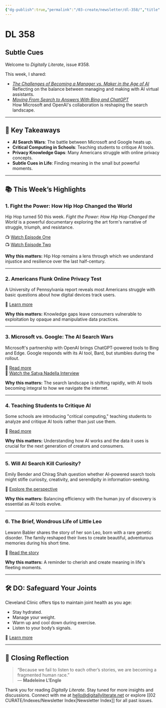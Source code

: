 ```yaml
---
{"dg-publish":true,"permalink":"/03-create/newsletter/dl-358/","title":"Subtle Cues","tags":["ai","data","education","futures","identity","misinformation","privacy","security","social-media","virtual-assistants"]}
---
```



# DL 358

## Subtle Cues

Welcome to _Digitally Literate_, issue #358.

This week, I shared:

- _[The Challenges of Becoming a Manager vs. Maker in the Age of AI](https://wiobyrne.com/challenges-of-becoming-a-manager-vs-maker-in-the-age-of-ai/)_  
  Reflecting on the balance between managing and making with AI virtual assistants.  
- _[Moving From Search to Answers With Bing and ChatGPT](https://wiobyrne.com/moving-from-search-to-answers-with-bing-and-chatgpt/)_  
  How Microsoft and OpenAI's collaboration is reshaping the search landscape.

---

## 🔖 Key Takeaways

- **AI Search Wars**: The battle between Microsoft and Google heats up.  
- **Critical Computing in Schools**: Teaching students to critique AI tools.  
- **Privacy Knowledge Gaps**: Many Americans struggle with online privacy concepts.  
- **Subtle Cues in Life**: Finding meaning in the small but powerful moments.

---

## 📚 This Week’s Highlights

### 1. **Fight the Power: How Hip Hop Changed the World**
Hip Hop turned 50 this week. _Fight the Power: How Hip Hop Changed the World_ is a powerful documentary exploring the art form's narrative of struggle, triumph, and resistance.

📺 [Watch Episode One](https://www.youtube.com/watch?v=8kVPrmBNYOI)  
📺 [Watch Episode Two](https://www.youtube.com/watch?v=Pz9ZqHrKvD4&t=14s)

**Why this matters:** Hip Hop remains a lens through which we understand injustice and resilience over the last half-century.

---

### 2. **Americans Flunk Online Privacy Test**
A University of Pennsylvania report reveals most Americans struggle with basic questions about how digital devices track users.

📖 [Learn more](https://www.nytimes.com/2023-02-07/technology/online-privacy-tracking-report.html)

**Why this matters:** Knowledge gaps leave consumers vulnerable to exploitation by opaque and manipulative data practices.

---

### 3. **Microsoft vs. Google: The AI Search Wars**
Microsoft's partnership with OpenAI brings ChatGPT-powered tools to Bing and Edge. Google responds with its AI tool, Bard, but stumbles during the rollout.

📖 [Read more](https://www.theverge.com/23589994/microsoft-ceo-satya-nadella-bing-chatgpt-google-search-ai)  
🎥 [Watch the Satya Nadella Interview](https://www.youtube.com/watch?v=QinFy0RFDr8)

**Why this matters:** The search landscape is shifting rapidly, with AI tools becoming integral to how we navigate the internet.

---

### 4. **Teaching Students to Critique AI**
Some schools are introducing "critical computing," teaching students to analyze and critique AI tools rather than just use them.

📖 [Read more](https://www.nytimes.com/2023-02-06/technology/chatgpt-schools-teachers-ai-ethics.html)

**Why this matters:** Understanding how AI works and the data it uses is crucial for the next generation of creators and consumers.

---

### 5. **Will AI Search Kill Curiosity?**
Emily Bender and Chirag Shah question whether AI-powered search tools might stifle curiosity, creativity, and serendipity in information-seeking.

📖 [Explore the perspective](https://dogtrax.edublogs.org/2023-02-07/in-the-age-of-ai-search-will-we-still-be-curious/)

**Why this matters:** Balancing efficiency with the human joy of discovery is essential as AI tools evolve.

---

### 6. **The Brief, Wondrous Life of Little Leo**
Lewann Babler shares the story of her son Leo, born with a rare genetic disorder. The family reshaped their lives to create beautiful, adventurous memories during his short time.

📖 [Read the story](https://www.outsideonline.com/culture/love-humor/little-leo/)

**Why this matters:** A reminder to cherish and create meaning in life's fleeting moments.

---

## 🛠️ DO: Safeguard Your Joints
Cleveland Clinic offers tips to maintain joint health as you age:

- Stay hydrated.  
- Manage your weight.  
- Warm up and cool down during exercise.  
- Listen to your body’s signals.

📖 [Learn more](https://health.clevelandclinic.org/5-best-ways-to-safeguard-your-joints-as-you-age/)

---

## 🌟 Closing Reflection

> “Because we fail to listen to each other’s stories, we are becoming a fragmented human race.”  
> — **Madeleine L’Engle**

Thank you for reading _Digitally Literate_. Stay tuned for more insights and discussions. Connect with me at [hello@digitallyliterate.net](mailto:hello@digitallyliterate.net) or explore [[02 CURATE/Indexes/Newsletter Index\|Newsletter Index]] for all past issues.
